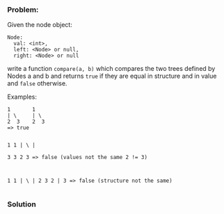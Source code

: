 ### Problem:
<p>Given the node object:</p>
<pre><code>Node:
  val: &lt;int&gt;,
  left: &lt;Node&gt; or null,
  right: &lt;Node&gt; or null</code></pre><p>write a function <code>compare(a, b)</code> which compares the two trees defined by Nodes a and b and returns <code>true</code> if they are equal in structure and in value and <code>false</code> otherwise.</p>
<p>Examples:</p>
<pre><code>1       1
| \     | \
2  3    2  3
=&gt; true

1       1
| \     | \
3  3    2  3
=&gt; false (values not the same 2 != 3)

1       1
| \     |
2  3    2
        |
        3
=&gt; false (structure not the same)
</code></pre>
### Solution